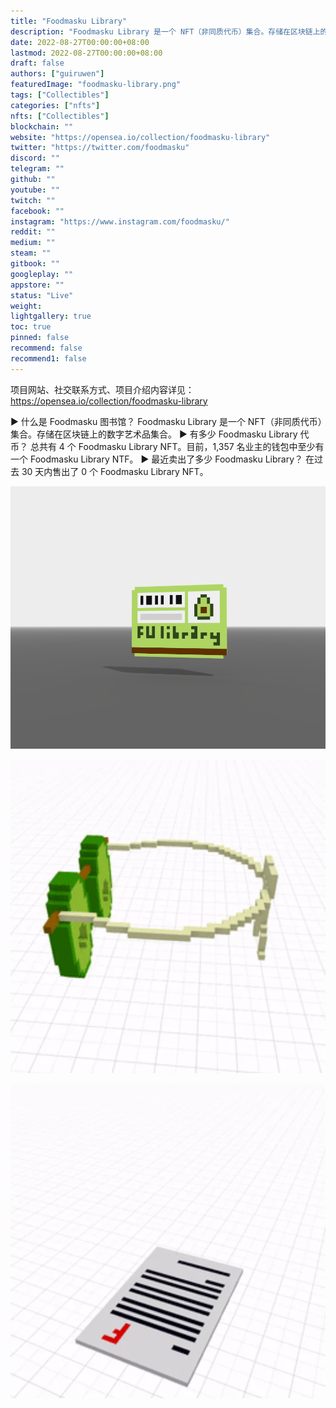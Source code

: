 ```yaml
---
title: "Foodmasku Library"
description: "Foodmasku Library 是一个 NFT（非同质代币）集合。存储在区块链上的数字艺术品集合。"
date: 2022-08-27T00:00:00+08:00
lastmod: 2022-08-27T00:00:00+08:00
draft: false
authors: ["guiruwen"]
featuredImage: "foodmasku-library.png"
tags: ["Collectibles"]
categories: ["nfts"]
nfts: ["Collectibles"]
blockchain: ""
website: "https://opensea.io/collection/foodmasku-library"
twitter: "https://twitter.com/foodmasku"
discord: ""
telegram: ""
github: ""
youtube: ""
twitch: ""
facebook: ""
instagram: "https://www.instagram.com/foodmasku/"
reddit: ""
medium: ""
steam: ""
gitbook: ""
googleplay: ""
appstore: ""
status: "Live"
weight: 
lightgallery: true
toc: true
pinned: false
recommend: false
recommend1: false
---
```

项目网站、社交联系方式、项目介绍内容详见：https://opensea.io/collection/foodmasku-library

▶ 什么是 Foodmasku 图书馆？
Foodmasku Library 是一个 NFT（非同质代币）集合。存储在区块链上的数字艺术品集合。
▶ 有多少 Foodmasku Library 代币？
总共有 4 个 Foodmasku Library NFT。目前，1,357 名业主的钱包中至少有一个 Foodmasku Library NTF。
▶ 最近卖出了多少 Foodmasku Library？
在过去 30 天内售出了 0 个 Foodmasku Library NFT。

![nft](01.png)

![nft](02.png)

![nft](03.png)






